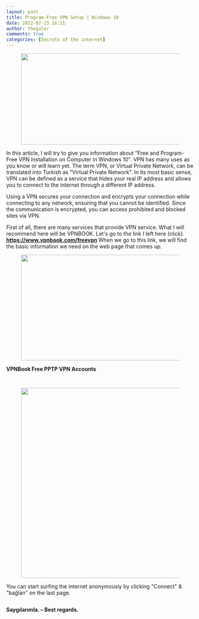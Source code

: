 ```yaml
---
layout: post
title: Program-Free VPN Setup | Windows 10
date: 2022-07-23 16:21
author: theguler
comments: true
categories: [Secrets of the internet]
---
```

<!-- wp:image {"id":3672,"width":487,"height":243,"sizeSlug":"large","linkDestination":"none"} -->
<figure class="wp-block-image size-large is-resized"><img src="https://farukguler.com/assets/post_images/vpn-explained.webp?w=1024" alt="" class="wp-image-3672" width="487" height="243" /></figure>
<!-- /wp:image -->

<!-- wp:paragraph -->
<p>In this article, I will try to give you information about "Free and Program-Free VPN Installation on Computer in Windows 10". VPN has many uses as you know or will learn yet. The term VPN, or Virtual Private Network, can be translated into Turkish as "Virtual Private Network". In its most basic sense, VPN can be defined as a service that hides your real IP address and allows you to connect to the internet through a different IP address.</p>
<!-- /wp:paragraph -->

<!-- wp:paragraph -->
<p>Using a VPN secures your connection and encrypts your connection while connecting to any network, ensuring that you cannot be identified. Since the communication is encrypted, you can access prohibited and blocked sites via VPN.</p>
<!-- /wp:paragraph -->

<!-- wp:paragraph -->
<p>First of all, there are many services that provide VPN service. What I will recommend here will be VPNBOOK. Let's go to the link I left here (click). <strong><a rel="noreferrer noopener" href="https://www.vpnbook.com/freevpn" target="_blank">https://www.vpnbook.com/freevpn</a> </strong>When we go to this link, we will find the basic information we need on the web page that comes up.</p>
<!-- /wp:paragraph -->

<!-- wp:image {"id":3662,"width":546,"height":282,"sizeSlug":"large","linkDestination":"none"} -->
<figure class="wp-block-image size-large is-resized"><img src="https://farukguler.com/assets/post_images/win-vpn-kurulumu.png?w=927" alt="" class="wp-image-3662" width="546" height="282" /></figure>
<!-- /wp:image -->

<!-- wp:paragraph -->
<p><strong>VPNBook Free PPTP VPN Accounts</strong></p>
<!-- /wp:paragraph -->

<!-- wp:image {"id":3677,"sizeSlug":"large","linkDestination":"none"} -->
<figure class="wp-block-image size-large"><img src="https://farukguler.com/assets/post_images/vpn_book.png?w=1024" alt="" class="wp-image-3677" /></figure>
<!-- /wp:image -->

<!-- wp:image {"id":3674,"sizeSlug":"large","linkDestination":"none"} -->
<figure class="wp-block-image size-large"><img src="https://farukguler.com/assets/post_images/vpn-edittor.png?w=1024" alt="" class="wp-image-3674" /></figure>
<!-- /wp:image -->

<!-- wp:image {"id":3666,"width":604,"height":507,"sizeSlug":"large","linkDestination":"none"} -->
<figure class="wp-block-image size-large is-resized"><img src="https://farukguler.com/assets/post_images/vpnbook.png?w=970" alt="" class="wp-image-3666" width="604" height="507" /></figure>
<!-- /wp:image -->

<!-- wp:paragraph -->
<p>You can start surfing the internet anonymously by clicking "Connect" &amp; "bağlan" on the last page.</p>
<!-- /wp:paragraph -->

<!-- wp:image {"id":3670,"sizeSlug":"large","linkDestination":"none"} -->
<figure class="wp-block-image size-large"><img src="https://farukguler.com/assets/post_images/vpnson.png?w=1024" alt="" class="wp-image-3670" /></figure>
<!-- /wp:image -->

<!-- wp:paragraph -->
<p><strong>Saygılarımla. – Best regards.</strong></p>
<!-- /wp:paragraph -->
